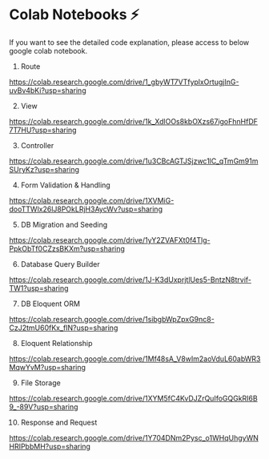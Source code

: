 # Colab Notebooks ⚡
If you want to see the detailed code explanation, please access to below google colab notebook.

1. Route

https://colab.research.google.com/drive/1_gbyWT7VTfyplxOrtugjInG-uvBv4bKi?usp=sharing


2. View

https://colab.research.google.com/drive/1k_XdlOOs8kbOXzs67igoFhnHfDF7T7HU?usp=sharing


3. Controller

https://colab.research.google.com/drive/1u3CBcAGTJSjzwc1lC_qTmGm91mSUryKz?usp=sharing


4. Form Validation & Handling

https://colab.research.google.com/drive/1XVMiG-dooTTWlx26lJ8POkLRjH3AycWv?usp=sharing


5. DB Migration and Seeding

https://colab.research.google.com/drive/1yY2ZVAFXt0f4Tlg-PpkObTf0CZzsBKXm?usp=sharing


6. Database Query Builder

https://colab.research.google.com/drive/1J-K3dUxprjtlUes5-BntzN8trvif-TW1?usp=sharing


7. DB Eloquent ORM

https://colab.research.google.com/drive/1sibgbWpZpxG9nc8-CzJ2tmU60fKx_fIN?usp=sharing


8. Eloquent Relationship

https://colab.research.google.com/drive/1Mf48sA_V8wIm2aoVduL60abWR3MqwYvM?usp=sharing


9. File Storage

https://colab.research.google.com/drive/1XYM5fC4KvDJZrQuIfoGQGkRI6B9_-89V?usp=sharing


10. Response and Request

https://colab.research.google.com/drive/1Y704DNm2Pysc_o1WHqUhgyWNHRIPbbMH?usp=sharing
